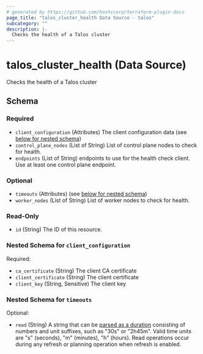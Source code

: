 ```yaml
---
# generated by https://github.com/hashicorp/terraform-plugin-docs
page_title: "talos_cluster_health Data Source - talos"
subcategory: ""
description: |-
  Checks the health of a Talos cluster
---
```


# talos_cluster_health (Data Source)

Checks the health of a Talos cluster



<!-- schema generated by tfplugindocs -->
## Schema

### Required

- `client_configuration` (Attributes) The client configuration data (see [below for nested schema](#nestedatt--client_configuration))
- `control_plane_nodes` (List of String) List of control plane nodes to check for health.
- `endpoints` (List of String) endpoints to use for the health check client. Use at least one control plane endpoint.

### Optional

- `timeouts` (Attributes) (see [below for nested schema](#nestedatt--timeouts))
- `worker_nodes` (List of String) List of worker nodes to check for health.

### Read-Only

- `id` (String) The ID of this resource.

<a id="nestedatt--client_configuration"></a>
### Nested Schema for `client_configuration`

Required:

- `ca_certificate` (String) The client CA certificate
- `client_certificate` (String) The client certificate
- `client_key` (String, Sensitive) The client key


<a id="nestedatt--timeouts"></a>
### Nested Schema for `timeouts`

Optional:

- `read` (String) A string that can be [parsed as a duration](https://pkg.go.dev/time#ParseDuration) consisting of numbers and unit suffixes, such as "30s" or "2h45m". Valid time units are "s" (seconds), "m" (minutes), "h" (hours). Read operations occur during any refresh or planning operation when refresh is enabled.
